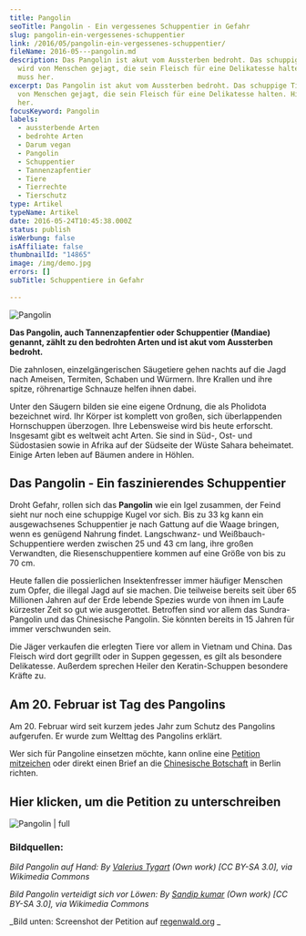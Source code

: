 ```yaml
---
title: Pangolin
seoTitle: Pangolin - Ein vergessenes Schuppentier in Gefahr
slug: pangolin-ein-vergessenes-schuppentier
link: /2016/05/pangolin-ein-vergessenes-schuppentier/
fileName: 2016-05---pangolin.md
description: Das Pangolin ist akut vom Aussterben bedroht. Das schuppige Tier
  wird von Menschen gejagt, die sein Fleisch für eine Delikatesse halten. Hilfe
  muss her.
excerpt: Das Pangolin ist akut vom Aussterben bedroht. Das schuppige Tier wird
  von Menschen gejagt, die sein Fleisch für eine Delikatesse halten. Hilfe muss
  her.
focusKeyword: Pangolin
labels:
  - aussterbende Arten
  - bedrohte Arten
  - Darum vegan
  - Pangolin
  - Schuppentier
  - Tannenzapfentier
  - Tiere
  - Tierrechte
  - Tierschutz
type: Artikel
typeName: Artikel
date: 2016-05-24T10:45:38.000Z
status: publish
isWerbung: false
isAffiliate: false
thumbnailId: "14865"
image: /img/demo.jpg
errors: []
subTitle: Schuppentiere in Gefahr
  
---
```


![Pangolin](http://cardamonchai.com/wp-content/uploads/2016/05/512px-Tree_Pangolin.jpg)

**Das Pangolin, auch Tannenzapfentier oder Schuppentier (Mandiae) genannt, zählt
zu den bedrohten Arten und ist akut vom Aussterben bedroht.**

Die zahnlosen, einzelgängerischen Säugetiere gehen nachts auf die Jagd nach
Ameisen, Termiten, Schaben und Würmern. Ihre Krallen und ihre spitze,
röhrenartige Schnauze helfen ihnen dabei.

Unter den Säugern bilden sie eine eigene Ordnung, die als Pholidota bezeichnet
wird. Ihr Körper ist komplett von großen, sich überlappenden Hornschuppen
überzogen. Ihre Lebensweise wird bis heute erforscht. Insgesamt gibt es weltweit
acht Arten. Sie sind in Süd-, Ost- und Südostasien sowie in Afrika auf der
Südseite der Wüste Sahara beheimatet. Einige Arten leben auf Bäumen andere in
Höhlen.

## Das Pangolin - Ein faszinierendes Schuppentier

Droht Gefahr, rollen sich das **Pangolin** wie ein Igel zusammen, der Feind
sieht nur noch eine schuppige Kugel vor sich. Bis zu 33 kg kann ein
ausgewachsenes Schuppentier je nach Gattung auf die Waage bringen, wenn es
genügend Nahrung findet. Langschwanz- und Weißbauch-Schuppentiere werden
zwischen 25 und 43 cm lang, ihre großen Verwandten, die Riesenschuppentiere
kommen auf eine Größe von bis zu 70 cm.

Heute fallen die possierlichen Insektenfresser immer häufiger Menschen zum
Opfer, die illegal Jagd auf sie machen. Die teilweise bereits seit über 65
Millionen Jahren auf der Erde lebende Spezies wurde von ihnen im Laufe kürzester
Zeit so gut wie ausgerottet. Betroffen sind vor allem das Sundra-Pangolin und
das Chinesische Pangolin. Sie könnten bereits in 15 Jahren für immer
verschwunden sein.

Die Jäger verkaufen die erlegten Tiere vor allem in Vietnam und China. Das
Fleisch wird dort gegrillt oder in Suppen gegessen, es gilt als besondere
Delikatesse. Außerdem sprechen Heiler den Keratin-Schuppen besondere Kräfte zu.

## Am 20. Februar ist Tag des Pangolins

Am 20. Februar wird seit kurzem jedes Jahr zum Schutz des Pangolins aufgerufen.
Er wurde zum Welttag des Pangolins erklärt.

Wer sich für Pangoline einsetzen möchte, kann online eine
[Petition mitzeichen](https://www.regenwald.org/aktion/963/bitte-unterschreibt-das-pangolin-nicht-essen)
oder direkt einen Brief an die
[Chinesische Botschaft](http://www.china-botschaft.de/det/) in Berlin richten.

## Hier klicken, um die Petition zu unterschreiben

![Pangolin | full](http://cardamonchai.com/wp-content/uploads/2016/05/Bildschirmfoto-2016-05-24-um-12.40.59.png)

[](https://www.regenwald.org/aktion/963/bitte-unterschreibt-das-pangolin-nicht-essen)

### Bildquellen:

_Bild Pangolin auf Hand: By
[Valerius Tygart](http://creativecommons.org/licenses/by-sa/3.0) (Own work) [CC
BY-SA 3.0], via Wikimedia Commons_

_Bild Pangolin verteidigt sich vor Löwen: By
[Sandip kumar](http://creativecommons.org/licenses/by-sa/3.0) (Own work) [CC
BY-SA 3.0], via Wikimedia Commons_

_Bild unten: Screenshot der Petition auf
[regenwald.org](https://www.regenwald.org/aktion/963/bitte-unterschreibt-das-pangolin-nicht-essen)
_

  